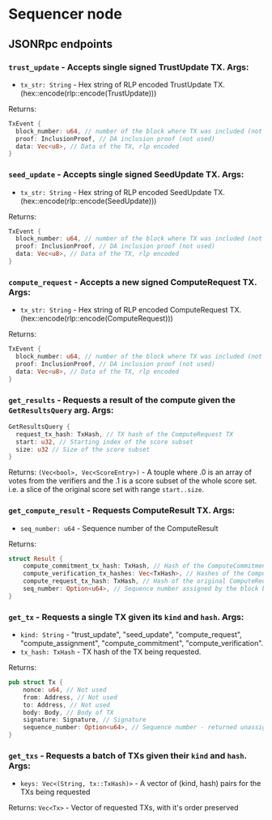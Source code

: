 # Sequencer node

## JSONRpc endpoints

### `trust_update` - Accepts single signed TrustUpdate TX. Args:
- `tx_str: String` - Hex string of RLP encoded TrustUpdate TX. (hex::encode(rlp::encode(TrustUpdate)))

Returns:
```rust
TxEvent {
  block_number: u64, // number of the block where TX was included (not used)
  proof: InclusionProof, // DA inclusion proof (not used)
  data: Vec<u8>, // Data of the TX, rlp encoded
}
```

### `seed_update` - Accepts single signed SeedUpdate TX. Args:
- `tx_str: String` - Hex string of RLP encoded SeedUpdate TX. (hex::encode(rlp::encode(SeedUpdate)))

Returns:
```rust
TxEvent {
  block_number: u64, // number of the block where TX was included (not used)
  proof: InclusionProof, // DA inclusion proof (not used)
  data: Vec<u8>, // Data of the TX, rlp encoded
}
```

### `compute_request` - Accepts a new signed ComputeRequest TX. Args:
- `tx_str: String` - Hex string of RLP encoded ComputeRequest TX. (hex::encode(rlp::encode(ComputeRequest)))

Returns:
```rust
TxEvent {
  block_number: u64, // number of the block where TX was included (not used)
  proof: InclusionProof, // DA inclusion proof (not used)
  data: Vec<u8>, // Data of the TX, rlp encoded
}
```

### `get_results` - Requests a result of the compute given the `GetResultsQuery` arg. Args:
```rust
GetResultsQuery {
  request_tx_hash: TxHash, // TX hash of the ComputeRequest TX
  start: u32, // Starting index of the score subset
  size: u32 // Size of the score subset
}
```

Returns:
`(Vec<bool>, Vec<ScoreEntry>)` - A touple where .0 is an array of votes from the verifiers and the .1 is a score subset of the whole score set.
i.e. a slice of the original score set with range `start..size`.

### `get_compute_result` - Requests ComputeResult TX. Args:
- `seq_number: u64` - Sequence number of the ComputeResult

Returns:
```rust
struct Result {
    compute_commitment_tx_hash: TxHash, // Hash of the ComputeCommitment TX.
    compute_verification_tx_hashes: Vec<TxHash>, // Hashes of the ComputeVerification TXs.
    compute_request_tx_hash: TxHash, // Hash of the original ComputeRequest TX.
    seq_number: Option<u64>, // Sequence number assigned by the block builder.
}
```

### `get_tx` - Requests a single TX given its `kind` and `hash`. Args:
- `kind: String` - "trust_update", "seed_update", "compute_request", "compute_assignment", "compute_commitment", "compute_verification".
- `tx_hash: TxHash` - TX hash of the TX being requested.

Returns:
```rust
pub struct Tx {
    nonce: u64, // Not used
    from: Address, // Not used
    to: Address, // Not used
    body: Body, // Body of TX
    signature: Signature, // Signature
    sequence_number: Option<u64>, // Sequence number - returned unassigned (None)
}
```

### `get_txs` - Requests a batch of TXs given their `kind` and `hash`. Args:
- `keys: Vec<(String, tx::TxHash)>` - A vector of (kind, hash) pairs for the TXs being requested

Returns:
`Vec<Tx>` - Vector of requested TXs, with it's order preserved
